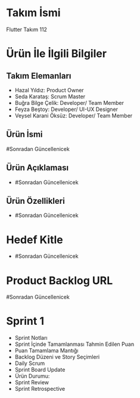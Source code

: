 # Takım İsmi
Flutter Takım 112
# Ürün İle İlgili Bilgiler
## Takım Elemanları
- Hazal Yıldız: Product Owner
- Seda Karataş: Scrum Master
- Buğra Bilge Çelik: Developer/ Team Member
- Feyza Beştoy: Developer/ UI-UX Designer
- Veysel Karani Öksüz: Developer/ Team Member
## Ürün İsmi
#Sonradan Güncellenicek
## Ürün Açıklaması
- #Sonradan Güncellenicek
## Ürün Özellikleri
- #Sonradan Güncellenicek
# Hedef Kitle
- #Sonradan Güncellenicek
# Product Backlog URL
#Sonradan Güncellenicek
# Sprint 1
- Sprint Notları
- Sprint İçinde Tamamlanması Tahmin Edilen Puan
- Puan Tamamlama Mantığı
- Backlog Düzeni ve Story Seçimleri
- Daily Scrum
- Sprint Board Update
- Ürün Durumu:
- Sprint Review
- Sprint Retrospective

